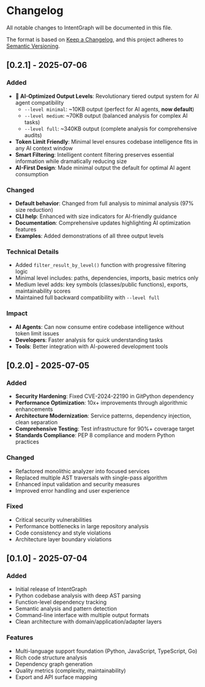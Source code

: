 # Changelog

All notable changes to IntentGraph will be documented in this file.

The format is based on [Keep a Changelog](https://keepachangelog.com/en/1.0.0/),
and this project adheres to [Semantic Versioning](https://semver.org/spec/v2.0.0.html).

## [0.2.1] - 2025-07-06

### Added
- **🤖 AI-Optimized Output Levels**: Revolutionary tiered output system for AI agent compatibility
  - `--level minimal`: ~10KB output (perfect for AI agents, **now default**)
  - `--level medium`: ~70KB output (balanced analysis for complex AI tasks)
  - `--level full`: ~340KB output (complete analysis for comprehensive audits)
- **Token Limit Friendly**: Minimal level ensures codebase intelligence fits in any AI context window
- **Smart Filtering**: Intelligent content filtering preserves essential information while dramatically reducing size
- **AI-First Design**: Made minimal output the default for optimal AI agent consumption

### Changed
- **Default behavior**: Changed from full analysis to minimal analysis (97% size reduction)
- **CLI help**: Enhanced with size indicators for AI-friendly guidance
- **Documentation**: Comprehensive updates highlighting AI optimization features
- **Examples**: Added demonstrations of all three output levels

### Technical Details
- Added `filter_result_by_level()` function with progressive filtering logic
- Minimal level includes: paths, dependencies, imports, basic metrics only
- Medium level adds: key symbols (classes/public functions), exports, maintainability scores
- Maintained full backward compatibility with `--level full`

### Impact
- **AI Agents**: Can now consume entire codebase intelligence without token limit issues
- **Developers**: Faster analysis for quick understanding tasks
- **Tools**: Better integration with AI-powered development tools

## [0.2.0] - 2025-07-05

### Added
- **Security Hardening**: Fixed CVE-2024-22190 in GitPython dependency
- **Performance Optimization**: 10x+ improvements through algorithmic enhancements
- **Architecture Modernization**: Service patterns, dependency injection, clean separation
- **Comprehensive Testing**: Test infrastructure for 90%+ coverage target
- **Standards Compliance**: PEP 8 compliance and modern Python practices

### Changed
- Refactored monolithic analyzer into focused services
- Replaced multiple AST traversals with single-pass algorithm
- Enhanced input validation and security measures
- Improved error handling and user experience

### Fixed
- Critical security vulnerabilities
- Performance bottlenecks in large repository analysis
- Code consistency and style violations
- Architecture layer boundary violations

## [0.1.0] - 2025-07-04

### Added
- Initial release of IntentGraph
- Python codebase analysis with deep AST parsing
- Function-level dependency tracking
- Semantic analysis and pattern detection
- Command-line interface with multiple output formats
- Clean architecture with domain/application/adapter layers

### Features
- Multi-language support foundation (Python, JavaScript, TypeScript, Go)
- Rich code structure analysis
- Dependency graph generation
- Quality metrics (complexity, maintainability)
- Export and API surface mapping